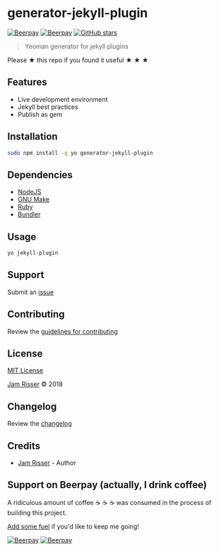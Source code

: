 # generator-jekyll-plugin

[![Beerpay](https://beerpay.io/jamrizzi/generator-jekyll-plugin/badge.svg?style=beer-square)](https://beerpay.io/jamrizzi/generator-jekyll-plugin)
[![Beerpay](https://beerpay.io/jamrizzi/generator-jekyll-plugin/make-wish.svg?style=flat-square)](https://beerpay.io/jamrizzi/generator-jekyll-plugin?focus=wish)
[![GitHub stars](https://img.shields.io/github/stars/jamrizzi/generator-jekyll-plugin.svg?style=social&label=Stars)](https://github.com/jamrizzi/generator-jekyll-plugin)

> Yeoman generator for jekyll plugins

Please &#9733; this repo if you found it useful &#9733; &#9733; &#9733;


## Features

* Live development environment
* Jekyll best practices
* Publish as gem


## Installation

```sh
sudo npm install -g yo generator-jekyll-plugin
```


## Dependencies

* [NodeJS](https://nodejs.org)
* [GNU Make](https://www.gnu.org/software/make)
* [Ruby](https://www.ruby-lang.org)
* [Bundler](http://bundler.io)


## Usage

```sh
yo jekyll-plugin
```


## Support

Submit an [issue](https://github.com/jamrizzi/generator-jekyll-plugin/issues/new)


## Contributing

Review the [guidelines for contributing](https://github.com/jamrizzi/generator-jekyll-plugin/blob/master/CONTRIBUTING.md)


## License

[MIT License](https://github.com/jamrizzi/generator-jekyll-plugin/blob/master/LICENSE)

[Jam Risser](https://jam.jamrizzi.com) &copy; 2018


## Changelog

Review the [changelog](https://github.com/jamrizzi/generator-jekyll-plugin/blob/master/CHANGELOG.md)


## Credits

* [Jam Risser](https://jam.jamrizzi.com) - Author


## Support on Beerpay (actually, I drink coffee)

A ridiculous amount of coffee :coffee: :coffee: :coffee: was consumed in the process of building this project.

[Add some fuel](https://beerpay.io/jamrizzi/generator-jekyll-plugin) if you'd like to keep me going!

[![Beerpay](https://beerpay.io/jamrizzi/generator-jekyll-plugin/badge.svg?style=beer-square)](https://beerpay.io/jamrizzi/generator-jekyll-plugin)
[![Beerpay](https://beerpay.io/jamrizzi/generator-jekyll-plugin/make-wish.svg?style=flat-square)](https://beerpay.io/jamrizzi/generator-jekyll-plugin?focus=wish)
